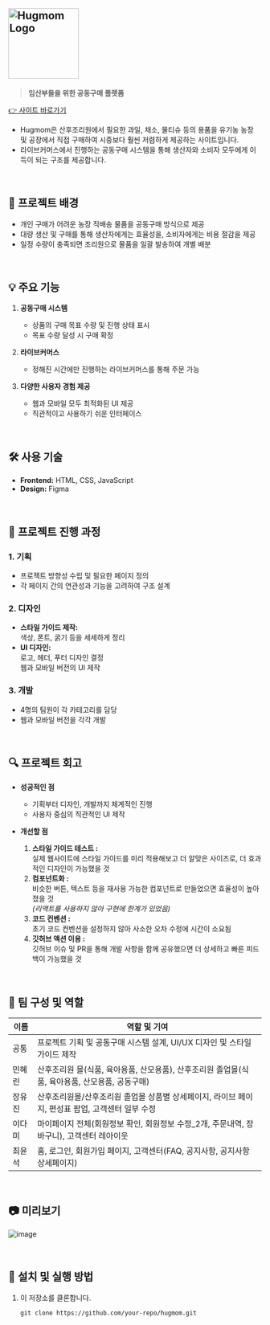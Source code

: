 ## <img src="https://github.com/user-attachments/assets/3b9da67c-e9d0-41be-9813-829ddcf732ff" alt="Hugmom Logo" width="140" />

>**임산부들을 위한 공동구매 플랫폼**

<a href="https://hugmom-b6187.web.app/html/01-intro_logout.html" target="_blank">👉 사이트 바로가기</a>
<br>

- Hugmom은 산후조리원에서 필요한 과일, 채소, 물티슈 등의 용품을 유기농 농장 및 공장에서 직접 구매하여 시중보다 훨씬 저렴하게 제공하는 사이트입니다.<br>
- 라이브커머스에서 진행하는 공동구매 시스템을 통해 생산자와 소비자 모두에게 이득이 되는 구조를 제공합니다.  

<br>

## 🔗 프로젝트 배경  
- 개인 구매가 어려운 농장 직배송 물품을 공동구매 방식으로 제공  
- 대량 생산 및 구매를 통해 생산자에게는 효율성을, 소비자에게는 비용 절감을 제공  
- 일정 수량이 충족되면 조리원으로 물품을 일괄 발송하여 개별 배분  

<br>

## 💡 주요 기능  
1. **공동구매 시스템**  
   - 상품의 구매 목표 수량 및 진행 상태 표시  
   - 목표 수량 달성 시 구매 확정
   
2. **라이브커머스**  
   - 정해진 시간에만 진행하는 라이브커머스를 통해 주문 가능
   
3. **다양한 사용자 경험 제공**  
   - 웹과 모바일 모두 최적화된 UI 제공  
   - 직관적이고 사용하기 쉬운 인터페이스  

<br>

## 🛠️ 사용 기술  
- **Frontend:** HTML, CSS, JavaScript  
- **Design:** Figma  

<br>

## 🎨 프로젝트 진행 과정  
### 1. 기획  
- 프로젝트 방향성 수립 및 필요한 페이지 정의  
- 각 페이지 간의 연관성과 기능을 고려하여 구조 설계  

### 2. 디자인  
- **스타일 가이드 제작:**  
  색상, 폰트, 굵기 등을 세세하게 정리  
- **UI 디자인:**  
  로고, 헤더, 푸터 디자인 결정  
  웹과 모바일 버전의 UI 제작  

### 3. 개발  
- 4명의 팀원이 각 카테고리를 담당  
- 웹과 모바일 버전을 각각 개발  

<br>

## 🔍 프로젝트 회고  
- **성공적인 점**  
  - 기획부터 디자인, 개발까지 체계적인 진행  
  - 사용자 중심의 직관적인 UI 제작  

- **개선할 점**  
  1. **스타일 가이드 테스트 :**  
     실제 웹사이트에 스타일 가이드를 미리 적용해보고 더 알맞은 사이즈로, 더 효과적인 디자인이 가능했을 것  
  2. **컴포넌트화 :**  
     비슷한 버튼, 텍스트 등을 재사용 가능한 컴포넌트로 만들었으면 효율성이 높아졌을 것  
     _(리액트를 사용하지 않아 구현에 한계가 있었음)_  
  3. **코드 컨벤션 :**  
     초기 코드 컨벤션을 설정하지 않아 사소한 오차 수정에 시간이 소요됨
  4. **깃허브 액션 이용 :**  
     깃허브 이슈 및 PR을 통해 개발 사항을 함께 공유했으면 더 상세하고 빠른 피드백이 가능했을 것

<br>

## 👥 팀 구성 및 역할  
| 이름  | 역할 및 기여 |  
|-------|--------------|  
| 공통 | 프로젝트 기획 및 공동구매 시스템 설계, UI/UX 디자인 및 스타일 가이드 제작 |  
| 민혜린 | 산후조리원 몰(식품, 육아용품, 산모용품), 산후조리원 졸업몰(식품, 육아용품, 산모용품, 공동구매) |  
| 장유진 | 산후조리원몰/산후조리원 졸업몰 상품별 상세페이지, 라이브 페이지, 편성표 팝업, 고객센터 일부 수정 |  
| 이다미 | 마이페이지 전체(회원정보 확인, 회원정보 수정_2개, 주문내역, 장바구니), 고객센터 레아이웃 |  
| 최윤석 | 홈, 로그인, 회원가입 페이지, 고객센터(FAQ, 공지사항, 공지사항 상세페이지) |  

<br>

## 📷 미리보기  
![image](https://github.com/user-attachments/assets/e09cc83e-370c-4346-9731-2f33140b5c85)



<br>

## 🚀 설치 및 실행 방법  
1. 이 저장소를 클론합니다.  
   ```
   git clone https://github.com/your-repo/hugmom.git
   ```
